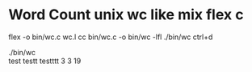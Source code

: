 # Word Count unix wc like mix flex c

flex -o bin/wc.c wc.l
cc bin/wc.c -o bin/wc -lfl
./bin/wc <chars> ctrl+d

./bin/wc       
test
testt
testttt
       3       3      19

